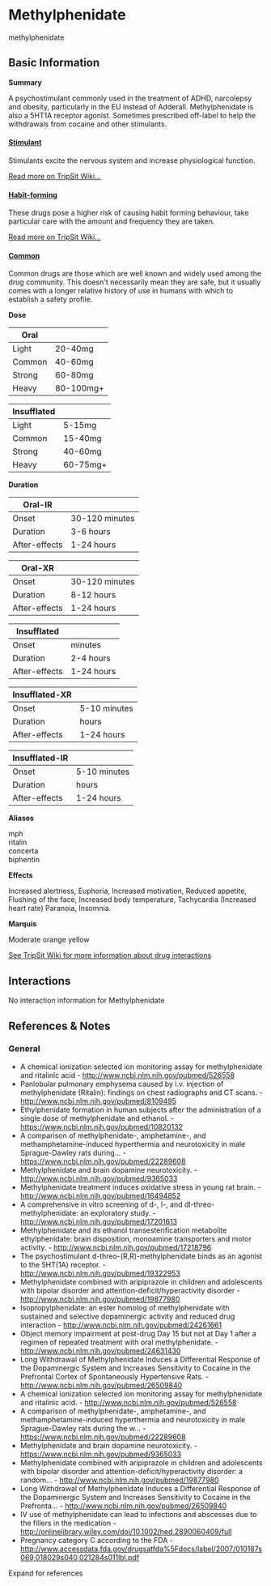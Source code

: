 # Methylphenidate

methylphenidate

## Basic Information

**Summary**

A psychostimulant commonly used in the treatment of ADHD, narcolepsy and obesity, particularly in the EU instead of Adderall. Methylphenidate is also a 5HT1A receptor agonist. Sometimes prescribed off-label to help the withdrawals from cocaine and other stimulants.

#### [Stimulant](/category/stimulant)

Stimulants excite the nervous system and increase physiological function.

[Read more on TripSit Wiki...](#{category.wiki})

#### [Habit-forming](/category/habit-forming)

These drugs pose a higher risk of causing habit forming behaviour, take particular care with the amount and frequency they are taken.

[Read more on TripSit Wiki...](#{category.wiki})

#### [Common](/category/common)

Common drugs are those which are well known and widely used among the drug community. This doesn't necessarily mean they are safe, but it usually comes with a longer relative history of use in humans with which to establish a safety profile.

**Dose**

| Oral   |           |
| ------ | --------- |
| Light  | 20-40mg   |
| Common | 40-60mg   |
| Strong | 60-80mg   |
| Heavy  | 80-100mg+ |

| Insufflated |          |
| ----------- | -------- |
| Light       | 5-15mg   |
| Common      | 15-40mg  |
| Strong      | 40-60mg  |
| Heavy       | 60-75mg+ |

**Duration**

| Oral-IR       |                |
| ------------- | -------------- |
| Onset         | 30-120 minutes |
| Duration      | 3-6 hours      |
| After-effects | 1-24 hours     |

| Oral-XR       |                |
| ------------- | -------------- |
| Onset         | 30-120 minutes |
| Duration      | 8-12 hours     |
| After-effects | 1-24 hours     |

| Insufflated   |            |
| ------------- | ---------- |
| Onset         | minutes    |
| Duration      | 2-4 hours  |
| After-effects | 1-24 hours |

| Insufflated-XR |              |
| -------------- | ------------ |
| Onset          | 5-10 minutes |
| Duration       | hours        |
| After-effects  | 1-24 hours   |

| Insufflated-IR |              |
| -------------- | ------------ |
| Onset          | 5-10 minutes |
| Duration       | hours        |
| After-effects  | 1-24 hours   |

**Aliases**

mph  
ritalin  
concerta  
biphentin  

**Effects**

Increased alertness, Euphoria, Increased motivation, Reduced appetite, Flushing of the face, Increased body temperature, Tachycardia (Increased heart rate) Paranoia, Insomnia.

**Marquis**

Moderate orange yellow 

[See TripSit Wiki for more information about drug interactions](http://combo.tripsit.me/)

## Interactions

No interaction information for Methylphenidate

## References & Notes

### General

* A chemical ionization selected ion monitoring assay for methylphenidate and ritalinic acid - <http://www.ncbi.nlm.nih.gov/pubmed/526558>
* Panlobular pulmonary emphysema caused by i.v. injection of methylphenidate (Ritalin): findings on chest radiographs and CT scans. - <http://www.ncbi.nlm.nih.gov/pubmed/8109495>
* Ethylphenidate formation in human subjects after the administration of a single dose of methylphenidate and ethanol. - <https://www.ncbi.nlm.nih.gov/pubmed/10820132>
* A comparison of methylphenidate-, amphetamine-, and methamphetamine-induced hyperthermia and neurotoxicity in male Sprague-Dawley rats during... - <https://www.ncbi.nlm.nih.gov/pubmed/22289608>
* Methylphenidate and brain dopamine neurotoxicity. - <http://www.ncbi.nlm.nih.gov/pubmed/9365033>
* Methylphenidate treatment induces oxidative stress in young rat brain. - <http://www.ncbi.nlm.nih.gov/pubmed/16494852>
* A comprehensive in vitro screening of d-, l-, and dl-threo-methylphenidate: an exploratory study. - <http://www.ncbi.nlm.nih.gov/pubmed/17201613>
* Methylphenidate and its ethanol transesterification metabolite ethylphenidate: brain disposition, monoamine transporters and motor activity. - <http://www.ncbi.nlm.nih.gov/pubmed/17218796>
* The psychostimulant d-threo-(R,R)-methylphenidate binds as an agonist to the 5HT(1A) receptor. - <http://www.ncbi.nlm.nih.gov/pubmed/19322953>
* Methylphenidate combined with aripiprazole in children and adolescents with bipolar disorder and attention-deficit/hyperactivity disorder - <http://www.ncbi.nlm.nih.gov/pubmed/19877980>
* Isopropylphenidate: an ester homolog of methylphenidate with sustained and selective dopaminergic activity and reduced drug interaction - <http://www.ncbi.nlm.nih.gov/pubmed/24261661>
* Object memory impairment at post-drug Day 15 but not at Day 1 after a regimen of repeated treatment with oral methylphenidate. - <http://www.ncbi.nlm.nih.gov/pubmed/24631430>
* Long Withdrawal of Methylphenidate Induces a Differential Response of the Dopaminergic System and Increases Sensitivity to Cocaine in the Prefrontal Cortex of Spontaneously Hypertensive Rats. - <http://www.ncbi.nlm.nih.gov/pubmed/26509840>
* A chemical ionization selected ion monitoring assay for methylphenidate and ritalinic acid. - <http://www.ncbi.nlm.nih.gov/pubmed/526558>
* A comparison of methylphenidate-, amphetamine-, and methamphetamine-induced hyperthermia and neurotoxicity in male Sprague-Dawley rats during the w... - <https://www.ncbi.nlm.nih.gov/pubmed/22289608>
* Methylphenidate and brain dopamine neurotoxicity. - <https://www.ncbi.nlm.nih.gov/pubmed/9365033>
* Methylphenidate combined with aripiprazole in children and adolescents with bipolar disorder and attention-deficit/hyperactivity disorder: a random... - <http://www.ncbi.nlm.nih.gov/pubmed/19877980>
* Long Withdrawal of Methylphenidate Induces a Differential Response of the Dopaminergic System and Increases Sensitivity to Cocaine in the Prefronta... - <http://www.ncbi.nlm.nih.gov/pubmed/26509840>
* IV use of methylphenidate can lead to infections and abscesses due to the fillers in the medication - <http://onlinelibrary.wiley.com/doi/10.1002/hed.2890060409/full>
* Pregnancy category C according to the FDA - <http://www.accessdata.fda.gov/drugsatfda%5Fdocs/label/2007/010187s069,018029s040,021284s011lbl.pdf>

Expand for references